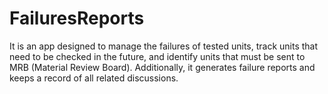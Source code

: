 # FailuresReports
It is an app designed to manage the failures of tested units, track units that need to be checked in the future, and identify units that must be sent to MRB (Material Review Board). Additionally, it generates failure reports and keeps a record of all related discussions.
